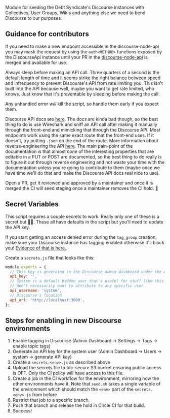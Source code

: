 Module for seeding the Debt Syndicate's Discourse instances with Collectives, User Groups, Wikis and anything else we need to bend Discourse to our purposes.

## Guidance for contributors

If you need to make a new endpoint accessible in the discourse-node-api you may mask the request by using the `auth<METHOD>` functions exposed by the DiscourseApi instance until your PR in the [discourse-node-api](https://github.com/debtcollective/discourse-node-api) is merged and available for use.

Always sleep before making an API call. Three quarters of a second is the default length of time and it seems strike the right balance between speed and infrequency to prevent Discourse's API from rate limiting you. This isn't built into the API because well, maybe you want to get rate limited, who knows. Just know that it's preventable by sleeping before making the call.

Any unhandled error _will_ kill the script, so handle them early if you expect them.

Discourse API docs are [here](http://docs.discourse.org). The docs are kinda bad though, so the best thing to do is use Wireshark and sniff an API call after making it manually through the front-end and mimicking that through the Discourse API. Most endpoints work using the same exact route that the front-end uses. If it doesn't, try putting `.json` on the end of the route. More information about reverse-engineering the API [here](https://meta.discourse.org/t/how-to-reverse-engineer-the-discourse-api/20576). The main pain-point of the documentation is that almost _none_ of the interesting properties that are editable in a PUT or POST are documented, so the best thing to do really is to figure it out through reverse engineering and not waste your time with the documentation unless you're going to contribute to them (maybe once we have time we'll do that and make the Discourse API docs real nice to use).

Open a PR, get it reviewed and approved by a maintainer and once it is merged the CI will seed staging once a maintainer removes the CI hold. 🎊

## Secret Variables

This script requires a couple secrets to work. Really only one of these is a secret but :woman_shrugging:. These all have defaults in the script but you'll need to update the API key.

If you start getting an access denied error during the `tag_group` creation, make sure your Discourse instance has tagging enabled otherwise it'll block you! [Evidence of that is here.](https://github.com/discourse/discourse/blob/a94dc0c7311f744bb8d5801787b0a1a5df0f036b/lib/guardian/tag_guardian.rb#L19).

Create a `secrets.js` file that looks like this:

```javascript
module.exports = {
  // This key is generated in the Discourse admin dashboard under the API tab
  api_key: '',
  // System is a default hidden user that's useful for stuff like this that we
  // don't necessarily want to attribute to any specific user
  api_username: 'system',
  // Discourse's location
  api_url: 'http://localhost:3000',
};
```

## Steps for enabling in new Discourse environments

1.  Enable tagging in Discourse (Admin Dashboard -> Settings -> Tags -> enable topic tags)
2.  Generate an API key for the system user (Admin Dashboard -> Users -> system -> generate API key)
3.  Create a `secrets.<env>.js` as described above
4.  Upload the secrets file to tdc-secure S3 bucket ensuring public access is OFF. Only the CI policy will have access to this file.
5.  Create a job in the CI workflow for the environment, mirroring how the other environments have it. Note that `seed.sh` takes a single variable of the environment which should match the `<env>` part of the `secrets.<env>.js` from before
6.  Restrict that job to a specific branch.
7.  Push that branch and release the hold in Circle CI for that build.
8.  Success!
